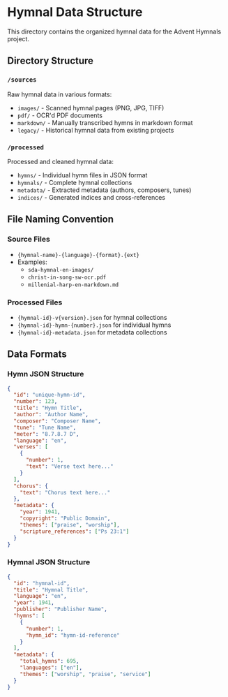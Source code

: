 # Hymnal Data Structure

This directory contains the organized hymnal data for the Advent Hymnals project.

## Directory Structure

### `/sources`
Raw hymnal data in various formats:
- `images/` - Scanned hymnal pages (PNG, JPG, TIFF)
- `pdf/` - OCR'd PDF documents
- `markdown/` - Manually transcribed hymns in markdown format
- `legacy/` - Historical hymnal data from existing projects

### `/processed`
Processed and cleaned hymnal data:
- `hymns/` - Individual hymn files in JSON format
- `hymnals/` - Complete hymnal collections
- `metadata/` - Extracted metadata (authors, composers, tunes)
- `indices/` - Generated indices and cross-references

## File Naming Convention

### Source Files
- `{hymnal-name}-{language}-{format}.{ext}`
- Examples:
  - `sda-hymnal-en-images/`
  - `christ-in-song-sw-ocr.pdf`
  - `millenial-harp-en-markdown.md`

### Processed Files
- `{hymnal-id}-v{version}.json` for hymnal collections
- `{hymnal-id}-hymn-{number}.json` for individual hymns
- `{hymnal-id}-metadata.json` for metadata collections

## Data Formats

### Hymn JSON Structure
```json
{
  "id": "unique-hymn-id",
  "number": 123,
  "title": "Hymn Title",
  "author": "Author Name",
  "composer": "Composer Name",
  "tune": "Tune Name",
  "meter": "8.7.8.7 D",
  "language": "en",
  "verses": [
    {
      "number": 1,
      "text": "Verse text here..."
    }
  ],
  "chorus": {
    "text": "Chorus text here..."
  },
  "metadata": {
    "year": 1941,
    "copyright": "Public Domain",
    "themes": ["praise", "worship"],
    "scripture_references": ["Ps 23:1"]
  }
}
```

### Hymnal JSON Structure
```json
{
  "id": "hymnal-id",
  "title": "Hymnal Title",
  "language": "en",
  "year": 1941,
  "publisher": "Publisher Name",
  "hymns": [
    {
      "number": 1,
      "hymn_id": "hymn-id-reference"
    }
  ],
  "metadata": {
    "total_hymns": 695,
    "languages": ["en"],
    "themes": ["worship", "praise", "service"]
  }
}
```

<!-- Test change to trigger data-sync workflow - 2025-07-09 -->